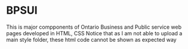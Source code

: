 # BPSUI
This is major compponents of Ontario Business and Public service web pages developed in HTML, CSS
Notice that as I am not able to upload a main style folder, these html code cannot be shown as expected way
